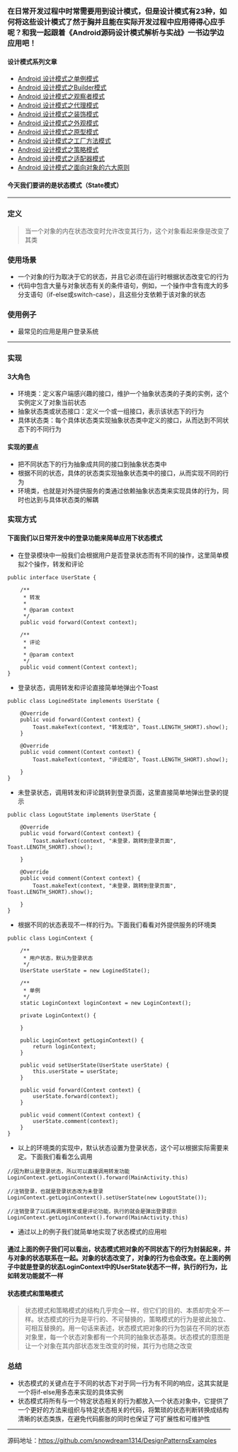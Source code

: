 ### 在日常开发过程中时常需要用到设计模式，但是设计模式有23种，如何将这些设计模式了然于胸并且能在实际开发过程中应用得得心应手呢？和我一起跟着《Android源码设计模式解析与实战》一书边学边应用吧！
#### 设计模式系列文章
- [Android 设计模式之单例模式](http://www.jianshu.com/p/1b3710bee2ef)
- [Android 设计模式之Builder模式](http://www.jianshu.com/p/804404464bd7)
- [Android 设计模式之观察者模式](http://www.jianshu.com/p/41fbf3d4d828)
- [Android 设计模式之代理模式](http://www.jianshu.com/p/a4eb8eda6335)
- [Android 设计模式之装饰模式](http://www.jianshu.com/p/1dc6e2cc5804)
- [Android 设计模式之外观模式](http://www.jianshu.com/p/63c7c9c4df69)
- [Android 设计模式之原型模式](http://www.jianshu.com/p/465c25491eaf)
- [Android 设计模式之工厂方法模式](http://www.jianshu.com/p/6f1d09e95250)
- [Android 设计模式之策略模式](http://www.jianshu.com/p/5053d7ed181e)
- [Android 设计模式之适配器模式](http://www.jianshu.com/p/b4ae4fe4bcae)
- [Android 设计模式之面向对象的六大原则](http://www.jianshu.com/p/632d45c3b65d)
#### 今天我们要讲的是状态模式（State模式）
---
### **定义**
> 当一个对象的内在状态改变时允许改变其行为，这个对象看起来像是改变了其类
### **使用场景**
- 一个对象的行为取决于它的状态，并且它必须在运行时根据状态改变它的行为
- 代码中包含大量与对象状态有关的条件语句，例如，一个操作中含有庞大的多分支语句（if-else或switch-case），且这些分支依赖于该对象的状态
### **使用例子**
- 最常见的应用是用户登录系统

---
### **实现**
#### **3大角色**
- 环境类：定义客户端感兴趣的接口，维护一个抽象状态类的子类的实例，这个实例定义了对象当前状态
- 抽象状态类或状态接口：定义一个或一组接口，表示该状态下的行为
- 具体状态类：每个具体状态类实现抽象状态类中定义的接口，从而达到不同状态下的不同行为

#### **实现的要点**
- 把不同状态下的行为抽象成共同的接口到抽象状态类中
- 根据不同的状态，具体的状态类实现抽象状态类中的接口，从而实现不同的行为
- 环境类，也就是对外提供服务的类通过依赖抽象状态类来实现具体的行为，同时也达到与具体状态类的解耦
### **实现方式**
#### **下面我们以日常开发中的登录功能来简单应用下状态模式**
- 在登录模块中一般我们会根据用户是否登录状态而有不同的操作，这里简单模拟2个操作，转发和评论

```
public interface UserState {

    /**
     * 转发
     *
     * @param context
     */
    public void forward(Context context);

    /**
     * 评论
     *
     * @param context
     */
    public void comment(Context context);
}
```
- 登录状态，调用转发和评论直接简单地弹出个Toast

```
public class LoginedState implements UserState {

    @Override
    public void forward(Context context) {
        Toast.makeText(context, "转发成功", Toast.LENGTH_SHORT).show();
    }

    @Override
    public void comment(Context context) {
        Toast.makeText(context, "评论成功", Toast.LENGTH_SHORT).show();

    }
}
```
- 未登录状态，调用转发和评论跳转到登录页面，这里直接简单地弹出登录的提示

```
public class LogoutState implements UserState {

    @Override
    public void forward(Context context) {
        Toast.makeText(context, "未登录，跳转到登录页面", Toast.LENGTH_SHORT).show();

    }

    @Override
    public void comment(Context context) {
        Toast.makeText(context, "未登录，跳转到登录页面", Toast.LENGTH_SHORT).show();

    }
}

```
- 根据不同的状态表现不一样的行为。下面我们看看对外提供服务的环境类

```
public class LoginContext {

    /**
     * 用户状态，默认为登录状态
     */
    UserState userState = new LoginedState();

    /**
     * 单例
     */
    static LoginContext loginContext = new LoginContext();

    private LoginContext() {

    }

    public LoginContext getLoginContext() {
        return loginContext;
    }

    public void setUserState(UserState userState) {
        this.userState = userState;
    }

    public void forward(Context context) {
        userState.forward(context);
    }

    public void comment(Context context) {
        userState.comment(context);
    }
}

```
- 以上的环境类的实现中，默认状态设置为登录状态，这个可以根据实际需要来定。下面我们看看怎么调用

```
//因为默认是登录状态，所以可以直接调用转发功能
LoginContext.getLoginContext().forward(MainActivity.this)

//注销登录，也就是登录状态改为未登录
LoginContext.getLoginContext().setUserState(new LogoutState());

//注销登录了以后再调用转发或是评论功能，执行的就会是弹出登录提示
LoginContext.getLoginContext().forward(MainActivity.this)
```
- 通过以上的例子我们就简单地实现了状态模式的应用啦
#### 通过上面的例子我们可以看出，状态模式把对象的不同状态下的行为封装起来，并与对象的状态联系在一起。对象的状态改变了，对象的行为也会改变。在上面的例子中就是登录的状态LoginContext中的UserState状态不一样，执行的行为，比如转发功能就不一样

#### **状态模式和策略模式**
> 状态模式和策略模式的结构几乎完全一样，但它们的目的、本质却完全不一样。状态模式的行为是平行的、不可替换的，策略模式的行为是彼此独立、可相互替换的。用一句话来表述，状态模式把对象的行为包装在不同的状态对象里，每一个状态对象都有一个共同的抽象状态基类。状态模式的意图是让一个对象在其内部状态发生改变的时候，其行为也随之改变
### **总结**
- 状态模式的关键点在于不同的状态下对于同一行为有不同的响应，这其实就是一个将if-else用多态来实现的具体实例
- 状态模式将所有与一个特定状态相关的行为都放入一个状态对象中，它提供了一个更好的方法来组织与特定状态相关的代码，将繁琐的状态判断转换成结构清晰的状态类族，在避免代码膨胀的同时也保证了可扩展性和可维护性

---
源码地址：https://github.com/snowdream1314/DesignPatternsExamples